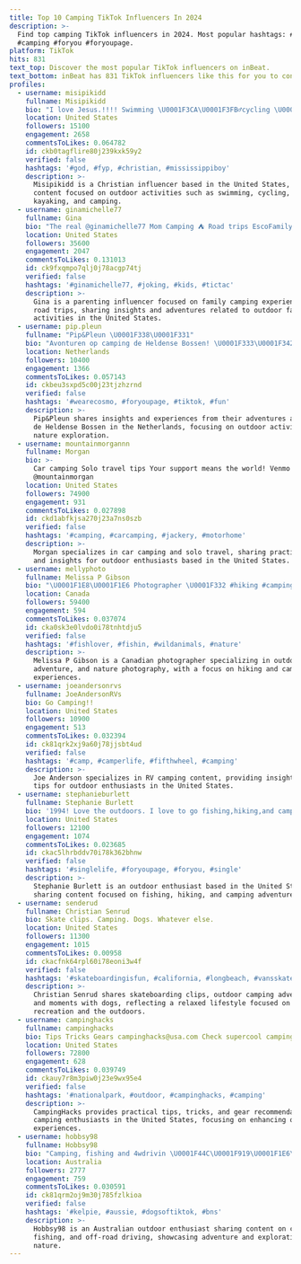 ```yaml
---
title: Top 10 Camping TikTok Influencers In 2024
description: >-
  Find top camping TikTok influencers in 2024. Most popular hashtags: #fyp
  #camping #foryou #foryoupage.
platform: TikTok
hits: 831
text_top: Discover the most popular TikTok influencers on inBeat.
text_bottom: inBeat has 831 TikTok influencers like this for you to connect with.
profiles:
  - username: misipikidd
    fullname: Misipikidd
    bio: "I love Jesus.!!!! Swimming \U0001F3CA\U0001F3FB‍♂️cycling \U0001F6B4\U0001F3FB running \U0001F3C3 kayaking \U0001F6F6 camping"
    location: United States
    followers: 15100
    engagement: 2658
    commentsToLikes: 0.064782
    id: ckb0tagflire80j239kxk59y2
    verified: false
    hashtags: '#god, #fyp, #christian, #mississippiboy'
    description: >-
      Misipikidd is a Christian influencer based in the United States, sharing
      content focused on outdoor activities such as swimming, cycling, running,
      kayaking, and camping.
  - username: ginamichelle77
    fullname: Gina
    bio: "The real @ginamichelle77 Mom Camping ⛺️ Road trips EscoFamily \U0001F3AD"
    location: United States
    followers: 35600
    engagement: 2047
    commentsToLikes: 0.131013
    id: ck9fxqmpo7qlj0j78acgp74tj
    verified: false
    hashtags: '#ginamichelle77, #joking, #kids, #tictac'
    description: >-
      Gina is a parenting influencer focused on family camping experiences and
      road trips, sharing insights and adventures related to outdoor family
      activities in the United States.
  - username: pip.pleun
    fullname: "Pip&Pleun \U0001F338\U0001F331"
    bio: "Avonturen op camping de Heldense Bossen! \U0001F333\U0001F342 #wearecosmo #heldensebossen"
    location: Netherlands
    followers: 10400
    engagement: 1366
    commentsToLikes: 0.057143
    id: ckbeu3sxpd5c00j23tjzhzrnd
    verified: false
    hashtags: '#wearecosmo, #foryoupage, #tiktok, #fun'
    description: >-
      Pip&Pleun shares insights and experiences from their adventures at Camping
      de Heldense Bossen in the Netherlands, focusing on outdoor activities and
      nature exploration.
  - username: mountainmorgannn
    fullname: Morgan
    bio: >-
      Car camping Solo travel tips Your support means the world! Venmo
      @mountainmorgan
    location: United States
    followers: 74900
    engagement: 931
    commentsToLikes: 0.027898
    id: ckd1abfkjsa270j23a7ns0szb
    verified: false
    hashtags: '#camping, #carcamping, #jackery, #motorhome'
    description: >-
      Morgan specializes in car camping and solo travel, sharing practical tips
      and insights for outdoor enthusiasts based in the United States.
  - username: mellyphoto
    fullname: Melissa P Gibson
    bio: "\U0001F1E8\U0001F1E6 Photographer \U0001F332 #hiking #camping #nature #outdoors #adventure"
    location: Canada
    followers: 59400
    engagement: 594
    commentsToLikes: 0.037074
    id: cka0sk3e0lvdo0i78tnhtdju5
    verified: false
    hashtags: '#fishlover, #fishin, #wildanimals, #nature'
    description: >-
      Melissa P Gibson is a Canadian photographer specializing in outdoor,
      adventure, and nature photography, with a focus on hiking and camping
      experiences.
  - username: joeandersonrvs
    fullname: JoeAndersonRVs
    bio: Go Camping!!
    location: United States
    followers: 10900
    engagement: 513
    commentsToLikes: 0.032394
    id: ck81qrk2xj9a60j78jjsbt4ud
    verified: false
    hashtags: '#camp, #camperlife, #fifthwheel, #camping'
    description: >-
      Joe Anderson specializes in RV camping content, providing insights and
      tips for outdoor enthusiasts in the United States.
  - username: stephanieburlett
    fullname: Stephanie Burlett
    bio: '1994! Love the outdoors. I love to go fishing,hiking,and camping.'
    location: United States
    followers: 12100
    engagement: 1074
    commentsToLikes: 0.023685
    id: ckac5lhrbddv70i78k362bhnw
    verified: false
    hashtags: '#singlelife, #foryoupage, #foryou, #single'
    description: >-
      Stephanie Burlett is an outdoor enthusiast based in the United States,
      sharing content focused on fishing, hiking, and camping adventures.
  - username: senderud
    fullname: Christian Senrud
    bio: Skate clips. Camping. Dogs. Whatever else.
    location: United States
    followers: 11300
    engagement: 1015
    commentsToLikes: 0.00958
    id: ckacfnk64rpl60i78eoni3w4f
    verified: false
    hashtags: '#skateboardingisfun, #california, #longbeach, #vansskate'
    description: >-
      Christian Senrud shares skateboarding clips, outdoor camping adventures,
      and moments with dogs, reflecting a relaxed lifestyle focused on
      recreation and the outdoors.
  - username: campinghacks
    fullname: campinghacks
    bio: Tips Tricks Gears campinghacks@usa.com Check supercool camping gears here↓
    location: United States
    followers: 72800
    engagement: 628
    commentsToLikes: 0.039749
    id: ckauy7r8m3piw0j23e9wx95e4
    verified: false
    hashtags: '#nationalpark, #outdoor, #campinghacks, #camping'
    description: >-
      CampingHacks provides practical tips, tricks, and gear recommendations for
      camping enthusiasts in the United States, focusing on enhancing outdoor
      experiences.
  - username: hobbsy98
    fullname: Hobbsy98
    bio: "Camping, fishing and 4wdrivin \U0001F44C\U0001F919\U0001F1E6\U0001F1FA"
    location: Australia
    followers: 2777
    engagement: 759
    commentsToLikes: 0.030591
    id: ck81qrm2oj9m30j785fzlkioa
    verified: false
    hashtags: '#kelpie, #aussie, #dogsoftiktok, #bns'
    description: >-
      Hobbsy98 is an Australian outdoor enthusiast sharing content on camping,
      fishing, and off-road driving, showcasing adventure and exploration in
      nature.
---
```


